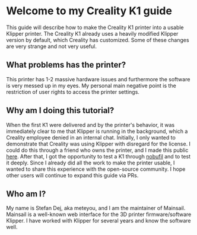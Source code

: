 # Welcome to my Creality K1 guide

This guide will describe how to make the Creality K1 printer into a usable Klipper printer. The Creality K1 already uses
a heavily modified Klipper version by default, which Creality has customized. Some of these changes are very strange and
not very useful.

## What problems has the printer?

This printer has 1-2 massive hardware issues and furthermore the software is very messed up in my eyes. My personal main
negative point is the restriction of user rights to access the printer settings.

## Why am I doing this tutorial?

When the first K1 were delivered and by the printer's behavior, it was immediately clear to me that Klipper is running
in the background, which a Creality employee denied in an internal chat. Initially, I only wanted to demonstrate that
Creality was using Klipper with disregard for the license. I could do this through a friend who owns the printer, and I
made this public [here](https://twitter.com/meteyou/status/1666189027953766405). After that, I got the opportunity to
test a K1 through [nobufil](https://www.nobufil.com/) and to test it deeply. Since I already did all the work to make
the printer usable, I wanted to share this experience with the open-source community. I hope other users will continue
to expand this guide via PRs.

## Who am I?

My name is Stefan Dej, aka meteyou, and I am the maintainer of Mainsail. Mainsail is a well-known web interface for the
3D printer firmware/software Klipper. I have worked with Klipper for several years and know the software well.
